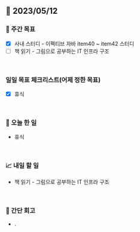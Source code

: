 ## 📅 2023/05/12


### 👏 주간 목표

- [x] 사내 스터디 - 이펙티브 자바 item40 ~ item42 스터디
- [ ] 책 읽기 - 그림으로 공부하는 IT 인프라 구조

<br/>

### 일일 목표 체크리스트(어제 정한 목표)

- [x] 휴식

<br/>

### 💯 오늘 한 일

- 휴식

<br/>

### 📈 내일 할 일

- 책 읽기 - 그림으로 공부하는 IT 인프라 구조

<br/>

### 🤔 간단 회고

- .
 
